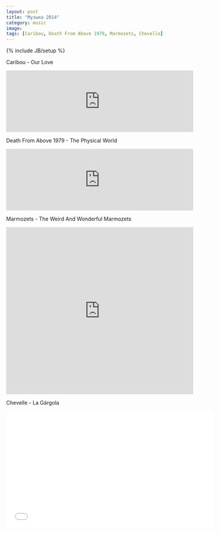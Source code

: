 ```yaml
---
layout: post
title: "Музыка 2014"
category: music
image: 
tags: [Сaribou, Death From Above 1979, Marmozets, Chevelle]
---
```

{% include JB/setup %}


Сaribou - Our Love

<iframe width="100%" height="166" scrolling="no" frameborder="no" src="https://w.soundcloud.com/player/?url=https%3A//api.soundcloud.com/tracks/162983976&amp;color=ff5500&amp;auto_play=false&amp;hide_related=false&amp;show_comments=true&amp;show_user=true&amp;show_reposts=false">&nbsp;</iframe>

Death From Above 1979 - The Physical World

<iframe width="100%" height="166" scrolling="no" frameborder="no" src="https://w.soundcloud.com/player/?url=https%3A//api.soundcloud.com/tracks/157005310&amp;color=ff5500&amp;auto_play=false&amp;hide_related=false&amp;show_comments=true&amp;show_user=true&amp;show_reposts=false">&nbsp;</iframe>

Marmozets - The Weird And Wonderful Marmozets

<iframe width="100%" height="450" scrolling="no" frameborder="no" src="https://w.soundcloud.com/player/?url=https%3A//api.soundcloud.com/playlists/10491492&amp;color=ff5500&amp;auto_play=false&amp;hide_related=false&amp;show_comments=true&amp;show_user=true&amp;show_reposts=false">&nbsp;</iframe>

Chevelle - La Gárgola

<iframe width="560" height="315" src="//www.youtube.com/embed/jwHZ6yVPRpU" frameborder="0">&nbsp;</iframe>
